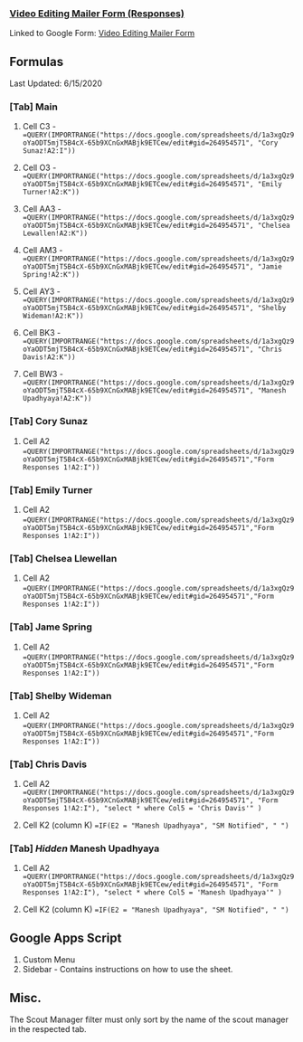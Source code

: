 ### [Video Editing Mailer Form (Responses)](https://docs.google.com/spreadsheets/d/1a3xgQz9oYaODT5mjT5B4cX-65b9XCnGxMABjk9ETCew/edit#gid=1235288961)


Linked to Google Form: [Video Editing Mailer Form](https://docs.google.com/forms/d/e/1FAIpQLSe8E5jPB79x-8maTPPbFIm5DOgMAB0QmNgnr9bEDxTHRcyZog/viewform)

## Formulas
Last Updated: 6/15/2020

### [Tab] Main
1. Cell C3 -  
`=QUERY(IMPORTRANGE("https://docs.google.com/spreadsheets/d/1a3xgQz9oYaODT5mjT5B4cX-65b9XCnGxMABjk9ETCew/edit#gid=264954571", "Cory Sunaz!A2:I"))`

2. Cell O3 -
`=QUERY(IMPORTRANGE("https://docs.google.com/spreadsheets/d/1a3xgQz9oYaODT5mjT5B4cX-65b9XCnGxMABjk9ETCew/edit#gid=264954571", "Emily Turner!A2:K"))`

3. Cell AA3 -
`=QUERY(IMPORTRANGE("https://docs.google.com/spreadsheets/d/1a3xgQz9oYaODT5mjT5B4cX-65b9XCnGxMABjk9ETCew/edit#gid=264954571", "Chelsea Lewallen!A2:K"))`

4. Cell AM3 -
`=QUERY(IMPORTRANGE("https://docs.google.com/spreadsheets/d/1a3xgQz9oYaODT5mjT5B4cX-65b9XCnGxMABjk9ETCew/edit#gid=264954571", "Jamie Spring!A2:K"))`

5. Cell AY3 -
`=QUERY(IMPORTRANGE("https://docs.google.com/spreadsheets/d/1a3xgQz9oYaODT5mjT5B4cX-65b9XCnGxMABjk9ETCew/edit#gid=264954571", "Shelby Wideman!A2:K"))`

6. Cell BK3 -
`=QUERY(IMPORTRANGE("https://docs.google.com/spreadsheets/d/1a3xgQz9oYaODT5mjT5B4cX-65b9XCnGxMABjk9ETCew/edit#gid=264954571", "Chris Davis!A2:K"))`

7. Cell BW3 - 
`=QUERY(IMPORTRANGE("https://docs.google.com/spreadsheets/d/1a3xgQz9oYaODT5mjT5B4cX-65b9XCnGxMABjk9ETCew/edit#gid=264954571", "Manesh Upadhyaya!A2:K"))`

### [Tab] Cory Sunaz
1. Cell A2 
`=QUERY(IMPORTRANGE("https://docs.google.com/spreadsheets/d/1a3xgQz9oYaODT5mjT5B4cX-65b9XCnGxMABjk9ETCew/edit#gid=264954571","Form Responses 1!A2:I"))`

### [Tab] Emily Turner
1. Cell A2 
`=QUERY(IMPORTRANGE("https://docs.google.com/spreadsheets/d/1a3xgQz9oYaODT5mjT5B4cX-65b9XCnGxMABjk9ETCew/edit#gid=264954571","Form Responses 1!A2:I"))`

### [Tab] Chelsea Llewellan
1. Cell A2 
`=QUERY(IMPORTRANGE("https://docs.google.com/spreadsheets/d/1a3xgQz9oYaODT5mjT5B4cX-65b9XCnGxMABjk9ETCew/edit#gid=264954571","Form Responses 1!A2:I"))`

### [Tab] Jame Spring
1. Cell A2 
`=QUERY(IMPORTRANGE("https://docs.google.com/spreadsheets/d/1a3xgQz9oYaODT5mjT5B4cX-65b9XCnGxMABjk9ETCew/edit#gid=264954571","Form Responses 1!A2:I"))`

### [Tab] Shelby Wideman
1. Cell A2 
`=QUERY(IMPORTRANGE("https://docs.google.com/spreadsheets/d/1a3xgQz9oYaODT5mjT5B4cX-65b9XCnGxMABjk9ETCew/edit#gid=264954571","Form Responses 1!A2:I"))`

### [Tab] Chris Davis
1. Cell A2
`=QUERY(IMPORTRANGE("https://docs.google.com/spreadsheets/d/1a3xgQz9oYaODT5mjT5B4cX-65b9XCnGxMABjk9ETCew/edit#gid=264954571", "Form Responses 1!A2:I"), "select * where Col5 = 'Chris Davis'" )`

2. Cell K2 (column K)
`=IF(E2 = "Manesh Upadhyaya", "SM Notified", " ")`

### [Tab] _Hidden_ Manesh Upadhyaya
1. Cell A2 
`=QUERY(IMPORTRANGE("https://docs.google.com/spreadsheets/d/1a3xgQz9oYaODT5mjT5B4cX-65b9XCnGxMABjk9ETCew/edit#gid=264954571", "Form Responses 1!A2:I"), "select * where Col5 = 'Manesh Upadhyaya'" )`

2. Cell K2 (column K)
`=IF(E2 = "Manesh Upadhyaya", "SM Notified", " ")`

## Google Apps Script
1. Custom Menu 
2. Sidebar - Contains instructions on how to use the sheet.

## Misc.
The Scout Manager filter must only sort by the name of the scout manager in the respected tab.


